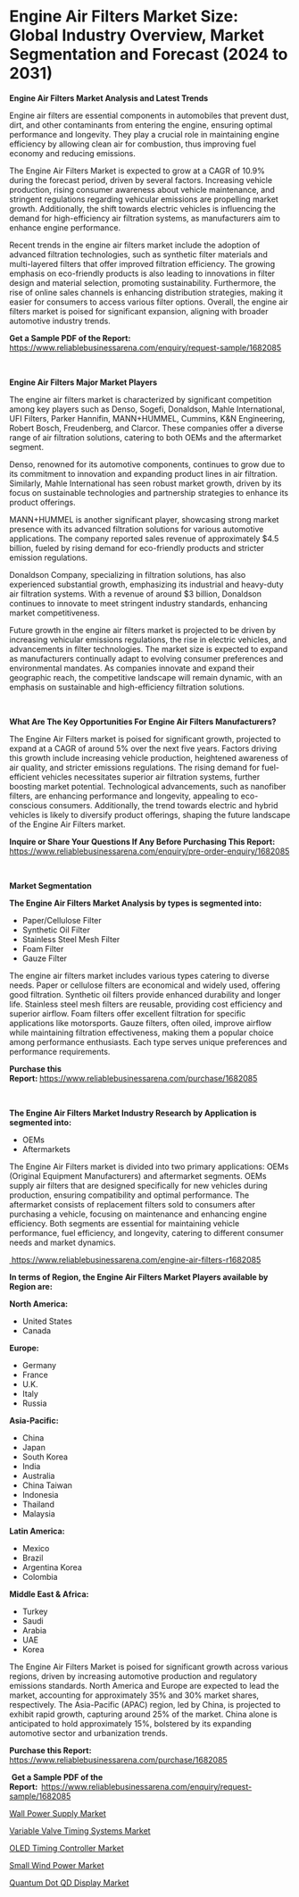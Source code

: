 <p><h1>Engine Air Filters Market Size: Global Industry Overview, Market Segmentation and Forecast (2024 to 2031)</h1></p><p><strong>Engine Air Filters Market Analysis and Latest Trends</strong></p>
<p><p>Engine air filters are essential components in automobiles that prevent dust, dirt, and other contaminants from entering the engine, ensuring optimal performance and longevity. They play a crucial role in maintaining engine efficiency by allowing clean air for combustion, thus improving fuel economy and reducing emissions.</p><p>The Engine Air Filters Market is expected to grow at a CAGR of 10.9% during the forecast period, driven by several factors. Increasing vehicle production, rising consumer awareness about vehicle maintenance, and stringent regulations regarding vehicular emissions are propelling market growth. Additionally, the shift towards electric vehicles is influencing the demand for high-efficiency air filtration systems, as manufacturers aim to enhance engine performance.</p><p>Recent trends in the engine air filters market include the adoption of advanced filtration technologies, such as synthetic filter materials and multi-layered filters that offer improved filtration efficiency. The growing emphasis on eco-friendly products is also leading to innovations in filter design and material selection, promoting sustainability. Furthermore, the rise of online sales channels is enhancing distribution strategies, making it easier for consumers to access various filter options. Overall, the engine air filters market is poised for significant expansion, aligning with broader automotive industry trends.</p></p>
<p><strong>Get a Sample PDF of the Report:&nbsp;</strong> <a href="https://www.reliablebusinessarena.com/enquiry/request-sample/1682085?utm_campaign=1174&utm_medium=2&utm_source=Github&utm_content=ia&utm_term=01102024&utm_id=engine-air-filters">https://www.reliablebusinessarena.com/enquiry/request-sample/1682085</a></p>
<p>&nbsp;</p>
<p><strong>Engine Air Filters Major Market Players</strong></p>
<p><p>The engine air filters market is characterized by significant competition among key players such as Denso, Sogefi, Donaldson, Mahle International, UFI Filters, Parker Hannifin, MANN+HUMMEL, Cummins, K&N Engineering, Robert Bosch, Freudenberg, and Clarcor. These companies offer a diverse range of air filtration solutions, catering to both OEMs and the aftermarket segment.</p><p>Denso, renowned for its automotive components, continues to grow due to its commitment to innovation and expanding product lines in air filtration. Similarly, Mahle International has seen robust market growth, driven by its focus on sustainable technologies and partnership strategies to enhance its product offerings.</p><p>MANN+HUMMEL is another significant player, showcasing strong market presence with its advanced filtration solutions for various automotive applications. The company reported sales revenue of approximately $4.5 billion, fueled by rising demand for eco-friendly products and stricter emission regulations.</p><p>Donaldson Company, specializing in filtration solutions, has also experienced substantial growth, emphasizing its industrial and heavy-duty air filtration systems. With a revenue of around $3 billion, Donaldson continues to innovate to meet stringent industry standards, enhancing market competitiveness.</p><p>Future growth in the engine air filters market is projected to be driven by increasing vehicular emissions regulations, the rise in electric vehicles, and advancements in filter technologies. The market size is expected to expand as manufacturers continually adapt to evolving consumer preferences and environmental mandates. As companies innovate and expand their geographic reach, the competitive landscape will remain dynamic, with an emphasis on sustainable and high-efficiency filtration solutions.</p></p>
<p>&nbsp;</p>
<p><strong>What Are The Key Opportunities For Engine Air Filters Manufacturers?</strong></p>
<p><p>The Engine Air Filters market is poised for significant growth, projected to expand at a CAGR of around 5% over the next five years. Factors driving this growth include increasing vehicle production, heightened awareness of air quality, and stricter emissions regulations. The rising demand for fuel-efficient vehicles necessitates superior air filtration systems, further boosting market potential. Technological advancements, such as nanofiber filters, are enhancing performance and longevity, appealing to eco-conscious consumers. Additionally, the trend towards electric and hybrid vehicles is likely to diversify product offerings, shaping the future landscape of the Engine Air Filters market.</p></p>
<p><strong>Inquire or Share Your Questions If Any Before Purchasing This Report:</strong> <a href="https://www.reliablebusinessarena.com/enquiry/pre-order-enquiry/1682085?utm_campaign=1174&utm_medium=2&utm_source=Github&utm_content=ia&utm_term=01102024&utm_id=engine-air-filters">https://www.reliablebusinessarena.com/enquiry/pre-order-enquiry/1682085</a></p>
<p>&nbsp;</p>
<p><strong>Market Segmentation</strong></p>
<p><strong>The Engine Air Filters Market Analysis by types is segmented into:</strong></p>
<p><ul><li>Paper/Cellulose Filter</li><li>Synthetic Oil Filter</li><li>Stainless Steel Mesh Filter</li><li>Foam Filter</li><li>Gauze Filter</li></ul></p>
<p><p>The engine air filters market includes various types catering to diverse needs. Paper or cellulose filters are economical and widely used, offering good filtration. Synthetic oil filters provide enhanced durability and longer life. Stainless steel mesh filters are reusable, providing cost efficiency and superior airflow. Foam filters offer excellent filtration for specific applications like motorsports. Gauze filters, often oiled, improve airflow while maintaining filtration effectiveness, making them a popular choice among performance enthusiasts. Each type serves unique preferences and performance requirements.</p></p>
<p><strong>Purchase this Report:&nbsp;</strong><a href="https://www.reliablebusinessarena.com/purchase/1682085?utm_campaign=1174&utm_medium=2&utm_source=Github&utm_content=ia&utm_term=01102024&utm_id=engine-air-filters">https://www.reliablebusinessarena.com/purchase/1682085</a></p>
<p>&nbsp;</p>
<p><strong>The Engine Air Filters Market Industry Research by Application is segmented into:</strong></p>
<p><ul><li>OEMs</li><li>Aftermarkets</li></ul></p>
<p><p>The Engine Air Filters market is divided into two primary applications: OEMs (Original Equipment Manufacturers) and aftermarket segments. OEMs supply air filters that are designed specifically for new vehicles during production, ensuring compatibility and optimal performance. The aftermarket consists of replacement filters sold to consumers after purchasing a vehicle, focusing on maintenance and enhancing engine efficiency. Both segments are essential for maintaining vehicle performance, fuel efficiency, and longevity, catering to different consumer needs and market dynamics.</p></p>
<p><a href="https://www.reliablebusinessarena.com/engine-air-filters-r1682085?utm_campaign=1174&utm_medium=2&utm_source=Github&utm_content=ia&utm_term=01102024&utm_id=engine-air-filters">&nbsp;https://www.reliablebusinessarena.com/engine-air-filters-r1682085</a></p>
<p><strong>In terms of Region, the Engine Air Filters Market Players available by Region are:</strong></p>
<p>
    <p> <strong> North America: </strong>
        <ul>
            <li>United States</li>
            <li>Canada</li>
        </ul>
        </p> 
    <p> <strong> Europe: </strong>
        <ul>
            <li>Germany</li>
            <li>France</li>
            <li>U.K.</li>
            <li>Italy</li>
            <li>Russia</li>
        </ul>
        </p> 
    <p> <strong> Asia-Pacific: </strong>
        <ul>
            <li>China</li>
            <li>Japan</li>
            <li>South Korea</li>
            <li>India</li>
            <li>Australia</li>
            <li>China Taiwan</li>
            <li>Indonesia</li>
            <li>Thailand</li>
            <li>Malaysia</li>
        </ul>
        </p> 
    <p> <strong> Latin America: </strong>
        <ul>
            <li>Mexico</li>
            <li>Brazil</li>
            <li>Argentina Korea</li>
            <li>Colombia</li>
        </ul>
        </p> 
    <p> <strong> Middle East & Africa: </strong>
        <ul>
            <li>Turkey</li>
            <li>Saudi</li>
            <li>Arabia</li>
            <li>UAE</li>
            <li>Korea</li>
        </ul>
    </p>
    </p>
<p><p>The Engine Air Filters Market is poised for significant growth across various regions, driven by increasing automotive production and regulatory emissions standards. North America and Europe are expected to lead the market, accounting for approximately 35% and 30% market shares, respectively. The Asia-Pacific (APAC) region, led by China, is projected to exhibit rapid growth, capturing around 25% of the market. China alone is anticipated to hold approximately 15%, bolstered by its expanding automotive sector and urbanization trends.</p></p>
<p><strong>Purchase this Report: </strong><a href="https://www.reliablebusinessarena.com/purchase/1682085?utm_campaign=1174&utm_medium=2&utm_source=Github&utm_content=ia&utm_term=01102024&utm_id=engine-air-filters">https://www.reliablebusinessarena.com/purchase/1682085</a></p>
<p>&nbsp;<strong>Get a Sample PDF of the Report:&nbsp;&nbsp;</strong><a href="https://www.reliablebusinessarena.com/enquiry/request-sample/1682085?utm_campaign=1174&utm_medium=2&utm_source=Github&utm_content=ia&utm_term=01102024&utm_id=engine-air-filters">https://www.reliablebusinessarena.com/enquiry/request-sample/1682085</a></p>
<p><strong></strong></p>
<p><p><a href="https://www.linkedin.com/pulse/exploring-wall-power-supply-market-dynamics-revenue-analysis-vrpzc?utm_campaign=1174&utm_medium=2&utm_source=Github&utm_content=ia&utm_term=01102024&utm_id=engine-air-filters">Wall Power Supply Market</a></p><p><a href="https://github.com/prosalinda88/Market-Research-Report-List-6/blob/main/variable-valve-timing-systems-market.md?utm_campaign=1174&utm_medium=2&utm_source=Github&utm_content=ia&utm_term=01102024&utm_id=engine-air-filters">Variable Valve Timing Systems Market</a></p><p><a href="https://issuu.com/reportprime-2/docs/oled-timing-controller-market-size-_bef5d3791a9e2b?utm_campaign=1174&utm_medium=2&utm_source=Github&utm_content=ia&utm_term=01102024&utm_id=engine-air-filters">OLED Timing Controller Market</a></p><p><a href="https://www.linkedin.com/pulse/small-wind-power-market-outlook-complete-industry-analysis-ktvbc?utm_campaign=1174&utm_medium=2&utm_source=Github&utm_content=ia&utm_term=01102024&utm_id=engine-air-filters">Small Wind Power Market</a></p><p><a href="https://issuu.com/reportprime-2/docs/quantum-dot-qd-display-market-size-_45891386032d11?utm_campaign=1174&utm_medium=2&utm_source=Github&utm_content=ia&utm_term=01102024&utm_id=engine-air-filters">Quantum Dot QD Display Market</a></p></p>